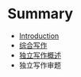 # Summary

* [Introduction](README.md)
* [综合写作](chapter1.md)
* [独立写作概述](du_li_xie_zuo_gai_shu.md)
* 独立写作审题

